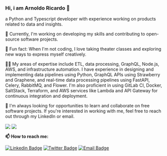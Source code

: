 ### Hi, i am Arnoldo Ricardo 👋

a Python and Typescript developer with experience working on products related to data and insights.

🔭 Currently, I'm working on developing my skills and contributing to open-source software projects.

💃 Fun fact: When I'm not coding, I love taking theater classes and exploring new ways to express myself creatively.

👨‍💻 My areas of expertise include ETL, data processing, GraphQL, Node.js, AWS, and infrastructure automation. I have experience in designing and implementing data pipelines using Python, GraphQL APIs using Strawberry and Graphene, and real-time data processing pipelines using FastAPI, Celery, RabbitMQ, and Flower. I'm also proficient in using GitLab CI, Docker, SaltStack, Terraform, and AWS services like Lambda and API Gateway for continuous integration and deployment.

🌱 I'm always looking for opportunities to learn and collaborate on free software projects. If you're interested in working with me, feel free to reach out through my LinkedIn or email.

<div>
<img align="center" src='https://github-readme-stats.vercel.app/api/top-langs/?username=ArnoldoRicardo&hide=html&layout=compact'>
<img align="center" src='https://github-readme-stats.vercel.app/api?username=ArnoldoRicardo&hide=issues,contribs'>  
</div>


__📫 How to reach me:__

[![Linkedin Badge](https://img.shields.io/badge/Arnoldo%20Ricardo-blue?&logo=Linkedin&logoColor=white&link=https://www.linkedin.com/in/arnoldoricardo)](https://www.linkedin.com/in/arnoldoricardo)
[![Twitter Badge](https://img.shields.io/badge/-@arnoldoRicard0_-1ca0f1?labelColor=1ca0f1&logo=twitter&logoColor=white&link=https://twitter.com/arnoldoRicard0)](https://twitter.com/arnoldoRicard0)
[![Email Badge](https://img.shields.io/badge/-hola@arnoldoricardo.com-white?labelColor=red&logo=gmail&logoColor=white&link=mailto:hola@arnoldoricardo.com)](mailto:hola@arnoldoricardo.com)

<!--
**ArnoldoRicardo/ArnoldoRicardo** is a ✨ _special_ ✨ repository because its `README.md` (this file) appears on your GitHub profile.

Here are some ideas to get you started:

- 🔭 I’m currently working on ...
- 🌱 I’m currently learning ...
- 👯 I’m looking to collaborate on ...
- 🤔 I’m looking for help with ...
- 💬 Ask me about ...
- 📫 How to reach me: ...
- 😄 Pronouns: ...
- ⚡ Fun fact: ...
-->
